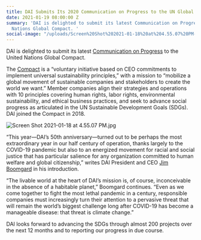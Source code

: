 ```yaml
---
title: DAI Submits Its 2020 Communication on Progress to the UN Global Compact
date: 2021-01-19 08:00:00 Z
summary: 'DAI is delighted to submit its latest Communication on Progress to the United
  Nations Global Compact. '
social-image: "/uploads/Screen%20Shot%202021-01-18%20at%204.55.07%20PM-9d0bc6.jpg"
---
```


DAI is delighted to submit its latest [Communication on Progress](/uploads/UNGC%20Communication%20on%20Progress%202020.pdf) to the United Nations Global Compact. 

The [Compact](https://www.unglobalcompact.org/) is a “voluntary initiative based on CEO commitments to implement universal sustainability principles,” with a mission to “mobilize a global movement of sustainable companies and stakeholders to create the world we want.” Member companies align their strategies and operations with 10 principles covering human rights, labor rights, environmental sustainability, and ethical business practices, and seek to advance social progress as articulated in the UN Sustainable Development Goals (SDGs). DAI joined the Compact in 2018.

![Screen Shot 2021-01-18 at 4.55.07 PM.jpg](/uploads/Screen%20Shot%202021-01-18%20at%204.55.07%20PM.jpg)

“This year—DAI’s 50th anniversary—turned out to be perhaps the most extraordinary year in our half century of operation, thanks largely to the COVID-19 pandemic but also to an energized movement for racial and social justice that has particular salience for any organization committed to human welfare and global citizenship,” writes DAI President and CEO [Jim Boomgard](https://www.dai.com/who-we-are/board/james-boomgard) in his introduction. 

“The livable world at the heart of DAI’s mission is, of course, inconceivable in the absence of a habitable planet,” Boomgard continues. “Even as we come together to fight the most lethal pandemic in a century, responsible companies must increasingly turn their attention to a pervasive threat that will remain the world’s biggest challenge long after COVID-19 has become a manageable disease: that threat is climate change.”

DAI looks forward to advancing the SDGs through almost 200 projects over the next 12 months and to reporting our progress in due course.